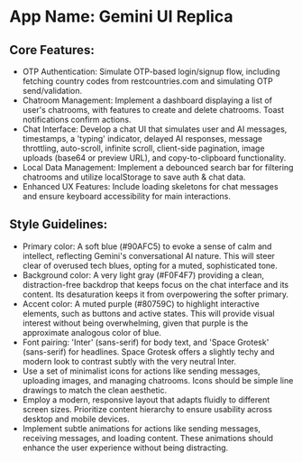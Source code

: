 # **App Name**: Gemini UI Replica

## Core Features:

- OTP Authentication: Simulate OTP-based login/signup flow, including fetching country codes from restcountries.com and simulating OTP send/validation.
- Chatroom Management: Implement a dashboard displaying a list of user's chatrooms, with features to create and delete chatrooms. Toast notifications confirm actions.
- Chat Interface: Develop a chat UI that simulates user and AI messages, timestamps, a 'typing' indicator, delayed AI responses, message throttling, auto-scroll, infinite scroll, client-side pagination, image uploads (base64 or preview URL), and copy-to-clipboard functionality.
- Local Data Management: Implement a debounced search bar for filtering chatrooms and utilize localStorage to save auth & chat data.
- Enhanced UX Features: Include loading skeletons for chat messages and ensure keyboard accessibility for main interactions.

## Style Guidelines:

- Primary color: A soft blue (#90AFC5) to evoke a sense of calm and intellect, reflecting Gemini's conversational AI nature. This will steer clear of overused tech blues, opting for a muted, sophisticated tone.
- Background color: A very light gray (#F0F4F7) providing a clean, distraction-free backdrop that keeps focus on the chat interface and its content. Its desaturation keeps it from overpowering the softer primary.
- Accent color: A muted purple (#80759C) to highlight interactive elements, such as buttons and active states. This will provide visual interest without being overwhelming, given that purple is the approximate analogous color of blue.
- Font pairing: 'Inter' (sans-serif) for body text, and 'Space Grotesk' (sans-serif) for headlines. Space Grotesk offers a slightly techy and modern look to contrast subtly with the very neutral Inter.
- Use a set of minimalist icons for actions like sending messages, uploading images, and managing chatrooms. Icons should be simple line drawings to match the clean aesthetic.
- Employ a modern, responsive layout that adapts fluidly to different screen sizes. Prioritize content hierarchy to ensure usability across desktop and mobile devices.
- Implement subtle animations for actions like sending messages, receiving messages, and loading content. These animations should enhance the user experience without being distracting.